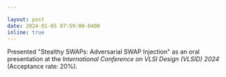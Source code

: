 ```yaml
---

layout: post
date: 2024-01-05 07:59:00-0400
inline: true
---
```


Presented "Stealthy SWAPs: Adversarial SWAP Injection" as an oral presentation at the *International Conference on VLSI Design (VLSID) 2024* (Acceptance rate: 20%).
